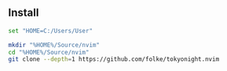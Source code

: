 ## Install

```sh
set "HOME=C:/Users/User"
```

```sh
mkdir "%HOME%/Source/nvim"
cd "%HOME%/Source/nvim"
git clone --depth=1 https://github.com/folke/tokyonight.nvim
```
